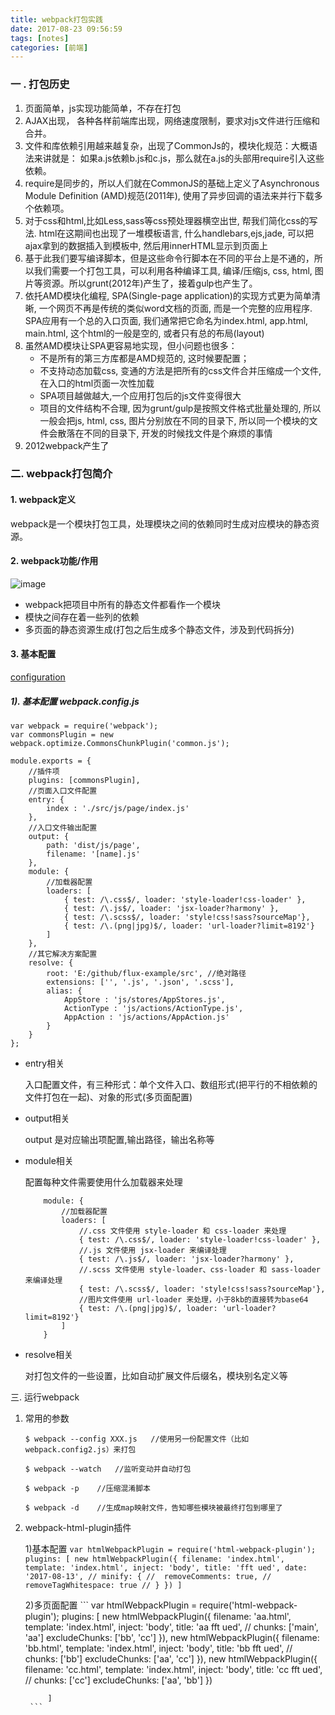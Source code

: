 ```yaml
---
title: webpack打包实践
date: 2017-08-23 09:56:59
tags: [notes]
categories: [前端]
---
```

### 一 . 打包历史
1. 页面简单，js实现功能简单，不存在打包
2. AJAX出现， 各种各样前端库出现，网络速度限制，要求对js文件进行压缩和合并。
3. 文件和库依赖引用越来越复杂，出现了CommonJs的，模块化规范：大概语法来讲就是： 如果a.js依赖b.js和c.js，那么就在a.js的头部用require引入这些依赖。
4. require是同步的，所以人们就在CommonJS的基础上定义了Asynchronous Module Definition (AMD)规范(2011年), 使用了异步回调的语法来并行下载多个依赖项。
5. 对于css和html,比如Less,sass等css预处理器横空出世, 帮我们简化css的写法. html在这期间也出现了一堆模板语言, 什么handlebars,ejs,jade, 可以把ajax拿到的数据插入到模板中, 然后用innerHTML显示到页面上
6. 基于此我们要写编译脚本，但是这些命令行脚本在不同的平台上是不通的，所以我们需要一个打包工具，可以利用各种编译工具, 编译/压缩js, css, html, 图片等资源。所以grunt(2012年)产生了，接着gulp也产生了。
7. 依托AMD模块化编程, SPA(Single-page application)的实现方式更为简单清晰, 一个网页不再是传统的类似word文档的页面, 而是一个完整的应用程序. SPA应用有一个总的入口页面, 我们通常把它命名为index.html, app.html, main.html, 这个html的<body>一般是空的, 或者只有总的布局(layout)
8. 虽然AMD模块让SPA更容易地实现，但小问题也很多：
    + 不是所有的第三方库都是AMD规范的, 这时候要配置；
    + 不支持动态加载css, 变通的方法是把所有的css文件合并压缩成一个文件, 在入口的html页面一次性加载
    + SPA项目越做越大,一个应用打包后的js文件变得很大
    + 项目的文件结构不合理, 因为grunt/gulp是按照文件格式批量处理的, 所以一般会把js, html, css, 图片分别放在不同的目录下, 所以同一个模块的文件会散落在不同的目录下, 开发的时候找文件是个麻烦的事情
9. 2012webpack产生了

### 二. webpack打包简介
#### 1. webpack定义

  webpack是一个模块打包工具，处理模块之间的依赖同时生成对应模块的静态资源。
#### 2. webpack功能/作用
![image](../../img/webpack_1.jpg)

- webpack把项目中所有的静态文件都看作一个模块
- 模快之间存在着一些列的依赖
- 多页面的静态资源生成(打包之后生成多个静态文件，涉及到代码拆分)

#### 3. 基本配置
[configuration](http://webpack.github.io/docs/configuration.html)

##### 1). 基本配置 webpack.config.js
```
var webpack = require('webpack');
var commonsPlugin = new webpack.optimize.CommonsChunkPlugin('common.js');

module.exports = {
    //插件项
    plugins: [commonsPlugin],
    //页面入口文件配置
    entry: {
        index : './src/js/page/index.js'
    },
    //入口文件输出配置
    output: {
        path: 'dist/js/page',
        filename: '[name].js'
    },
    module: {
        //加载器配置
        loaders: [
            { test: /\.css$/, loader: 'style-loader!css-loader' },
            { test: /\.js$/, loader: 'jsx-loader?harmony' },
            { test: /\.scss$/, loader: 'style!css!sass?sourceMap'},
            { test: /\.(png|jpg)$/, loader: 'url-loader?limit=8192'}
        ]
    },
    //其它解决方案配置
    resolve: {
        root: 'E:/github/flux-example/src', //绝对路径
        extensions: ['', '.js', '.json', '.scss'],
        alias: {
            AppStore : 'js/stores/AppStores.js',
            ActionType : 'js/actions/ActionType.js',
            AppAction : 'js/actions/AppAction.js'
        }
    }
};
```
- entry相关

    入口配置文件，有三种形式：单个文件入口、数组形式(把平行的不相依赖的文件打包在一起)、对象的形式(多页面配置)
- output相关

    output 是对应输出项配置,输出路径，输出名称等
- module相关
    
    配置每种文件需要使用什么加载器来处理
    
    ```
        module: {
            //加载器配置
            loaders: [
                //.css 文件使用 style-loader 和 css-loader 来处理
                { test: /\.css$/, loader: 'style-loader!css-loader' },
                //.js 文件使用 jsx-loader 来编译处理
                { test: /\.js$/, loader: 'jsx-loader?harmony' },
                //.scss 文件使用 style-loader、css-loader 和 sass-loader 来编译处理
                { test: /\.scss$/, loader: 'style!css!sass?sourceMap'},
                //图片文件使用 url-loader 来处理，小于8kb的直接转为base64
                { test: /\.(png|jpg)$/, loader: 'url-loader?limit=8192'}
            ]
        }
    ```

- resolve相关
 
    对打包文件的一些设置，比如自动扩展文件后缀名，模块别名定义等

三. 运行webpack
1. 常用的参数
    
    ```
    $ webpack --config XXX.js   //使用另一份配置文件（比如webpack.config2.js）来打包
    
    $ webpack --watch   //监听变动并自动打包
    
    $ webpack -p    //压缩混淆脚本
    
    $ webpack -d    //生成map映射文件，告知哪些模块被最终打包到哪里了
    ```
2. webpack-html-plugin插件

    1)基本配置
        ```
        var htmlWebpackPlugin = require('html-webpack-plugin');
        plugins: [
            new htmlWebpackPlugin({
                filename: 'index.html',
                template: 'index.html',
                inject: 'body',
                title: 'fft ued',
                date: '2017-08-13',
                // minify: {
                //  removeComments: true,
                //  removeTagWhitespace: true
                // }
            })
        ]   
        ```

    2)多页面配置
        ```
        var htmlWebpackPlugin = require('html-webpack-plugin');
            plugins: [
                new htmlWebpackPlugin({
                    filename: 'aa.html',
                    template: 'index.html',
                    inject: 'body',
                    title: 'aa fft ued',
                    // chunks: ['main', 'aa']
                    excludeChunks: ['bb', 'cc']
                }),
                new htmlWebpackPlugin({
                    filename: 'bb.html',
                    template: 'index.html',
                    inject: 'body',
                    title: 'bb fft ued',
                    // chunks: ['bb']
                    excludeChunks: ['aa', 'cc']
                }),
                new htmlWebpackPlugin({
                    filename: 'cc.html',
                    template: 'index.html',
                    inject: 'body',
                    title: 'cc fft ued',
                    // chunks: ['cc']
                    excludeChunks: ['aa', 'bb']
                })

            ]
        ```